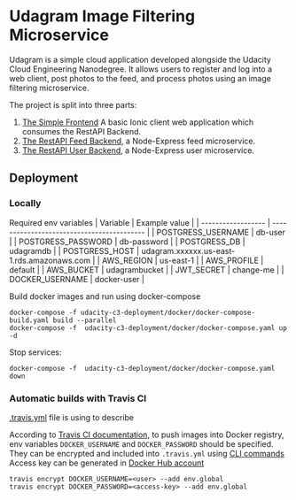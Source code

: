 # Udagram Image Filtering Microservice

Udagram is a simple cloud application developed alongside the Udacity Cloud Engineering Nanodegree. It allows users to register and log into a web client, post photos to the feed, and process photos using an image filtering microservice.

The project is split into three parts:
1. [The Simple Frontend](/udacity-c3-frontend)
A basic Ionic client web application which consumes the RestAPI Backend.
2. [The RestAPI Feed Backend](/udacity-c3-restapi-feed), a Node-Express feed microservice.
3. [The RestAPI User Backend](/udacity-c3-restapi-user), a Node-Express user microservice.

## Deployment

### Locally

Required env variables
| Variable           | Example value                              |
| ------------------ | ------------------------------------------ |
| POSTGRESS_USERNAME | db-user                                    |
| POSTGRESS_PASSWORD | db-password                                |
| POSTGRESS_DB       | udagramdb                                  |
| POSTGRESS_HOST     | udagram.xxxxxx.us-east-1.rds.amazonaws.com |
| AWS_REGION         | us-east-1                                  |
| AWS_PROFILE        | default                                    |
| AWS_BUCKET         | udagrambucket                              |
| JWT_SECRET         | change-me                                  |
| DOCKER_USERNAME    | docker-user                                |

Build docker images and run using docker-compose
```
docker-compose -f udacity-c3-deployment/docker/docker-compose-build.yaml build --parallel
docker-compose -f  udacity-c3-deployment/docker/docker-compose.yaml up -d
```

Stop services:
```
docker-compose -f  udacity-c3-deployment/docker/docker-compose.yaml down
```

### Automatic builds with Travis CI
[.travis.yml](/.travis.yml) file is using to describe

According to [Travis CI documentation](https://docs.travis-ci.com/user/docker/#pushing-a-docker-image-to-a-registry),
to push images into Docker registry, env variables `DOCKER_USERNAME` and `DOCKER_PASSWORD` should be specified.
They can be encrypted and included into `.travis.yml` using [CLI commands](https://docs.travis-ci.com/user/environment-variables#encrypting-environment-variables)
Access key can be generated in [Docker Hub account](https://hub.docker.com/settings/security)
```
travis encrypt DOCKER_USERNAME=<user> --add env.global
travis encrypt DOCKER_PASSWORD=<access-key> --add env.global
```
